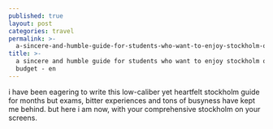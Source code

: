```yaml
---
published: true
layout: post
categories: travel
permalink: >-
  a-sincere-and-humble-guide-for-students-who-want-to-enjoy-stockholm-on-a-budget-en
title: >-
  a sincere and humble guide for students who want to enjoy stockholm on a
  budget - en
---
```

i have been eagering to write this low-caliber yet heartfelt stockholm guide for months but exams, bitter experiences and tons of busyness have kept me behind. but here i am now, with your comprehensive stockholm on your screens.

